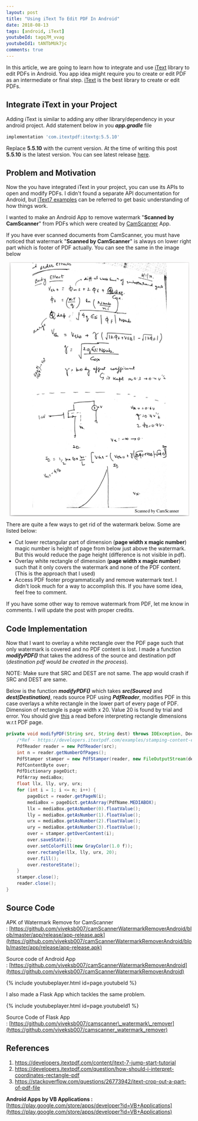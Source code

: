 ```yaml
---
layout: post
title: "Using iText To Edit PDF In Android"
date: 2018-08-13
tags: [android, iText]
youtubeId: tagq7M_vvag
youtubeId1: tANTbMUk7jc
comments: true
---
```


In this article, we are going to learn how to integrate and use [iText](https://github.com/itext/itextpdf) library to edit PDFs in Android. You app idea might require you to create or edit PDF as an intermediate or final step. [iText](https://github.com/itext/itextpdf) is the best library to create or edit PDFs.

## Integrate iText in your Project

Adding iText is similar to adding any other library/dependency in your android project. Add statement below in you _**app.gradle**_ file

```groovy
implementation 'com.itextpdf:itextg:5.5.10'
``` 

Replace **5.5.10** with the current version. At the time of writing this post **5.5.10** is the latest version. You can see latest release [here](http://github.com/itext/itextpdf/releases/latest).

## Problem and Motivation

Now the you have integrated iText in your project, you can use its APIs to open and modify PDFs. I didn't found a separate API documentation for Android, but [iText7 examples](https://developers.itextpdf.com/content/itext-7-examples) can be referred to get basic understanding of how things work.

I wanted to make an Android App to remove watermark "**Scanned by CamScanner**" from PDFs which were created by [CamScanner](https://play.google.com/store/apps/details?id=com.intsig.camscanner&hl=en_IN) App.

If you have ever scanned documents from CamScanner, you must have noticed that watermark "**Scanned by CamScanner**" is always on lower right part which is footer of PDF actually. You can see the same in the image below

<img src="/assets/img/cmos_class_notes.png" alt="CMOS class notes" style="display: block; margin-left: auto; margin-right: auto;"/>

There are quite a few ways to get rid of the watermark below. Some are listed below:

- Cut lower rectangular part of dimension (**page width x magic number**) magic number is height of page from below just above the watermark. But this would reduce the page height (difference is not visible in pdf).
- Overlay white rectangle of dimension (**page width x magic number**) such that it only covers the watermark and none of the PDF content. (This is the approach that I used)
- Access PDF footer programmatically and remove watermark text. I didn't look much for a way to accomplish this. If you have some idea, feel free to comment.

If you have some other way to remove watermark from PDF, let me know in comments. I will update the post with proper credits.

## Code Implementation

Now that I want to overlay a white rectangle over the PDF page such that only watermark is covered and no PDF content is lost. I made a function _**modifyPDF()**_ that takes the address of the source and destination pdf (_destination pdf would be created in the process_).

NOTE: Make sure that SRC and DEST are not same. The app would crash if SRC and DEST are same.

Below is the function _**modifyPDF()**_ which takes _**src(Source)**_ and _**dest(Destination)**_, reads source PDF using _**PdfReader**_, modifies PDF in this case overlays a white rectangle in the lower part of every page of PDF. Dimension of rectangle is page width x 20. Value 20 is found by trial and error. You should give [this](https://developers.itextpdf.com/question/how-should-i-interpret-coordinates-rectangle-pdf) a read before interpreting rectangle dimensions w.r.t PDF page.

```java
private void modifyPDF(String src, String dest) throws IOException, DocumentException {
    /*Ref - https://developers.itextpdf.com/examples/stamping-content-existing-pdfs-itext5/changing-page-sizes-existing-pdfs*/
    PdfReader reader = new PdfReader(src);
    int n = reader.getNumberOfPages();
    PdfStamper stamper = new PdfStamper(reader, new FileOutputStream(dest));
    PdfContentByte over;
    PdfDictionary pageDict;
    PdfArray mediaBox;
    float llx, lly, ury, urx;
    for (int i = 1; i <= n; i++) {
        pageDict = reader.getPageN(i);
        mediaBox = pageDict.getAsArray(PdfName.MEDIABOX);
        llx = mediaBox.getAsNumber(0).floatValue();
        lly = mediaBox.getAsNumber(1).floatValue();
        urx = mediaBox.getAsNumber(2).floatValue();
        ury = mediaBox.getAsNumber(3).floatValue();
        over = stamper.getOverContent(i);
        over.saveState();
        over.setColorFill(new GrayColor(1.0 f));
        over.rectangle(llx, lly, urx, 20);
        over.fill();
        over.restoreState();
    }
    stamper.close();
    reader.close();
}
```

## Source Code

APK of Watermark Remove for CamScanner : [https://github.com/viveksb007/camScannerWatermarkRemoverAndroid/blob/master/app/release/app-release.apk](https://github.com/viveksb007/camScannerWatermarkRemoverAndroid/blob/master/app/release/app-release.apk)

Source code of Android App : [https://github.com/viveksb007/camScannerWatermarkRemoverAndroid](https://github.com/viveksb007/camScannerWatermarkRemoverAndroid)

{% include youtubeplayer.html id=page.youtubeId %}


I also made a Flask App which tackles the same problem.


{% include youtubeplayer.html id=page.youtubeId1 %}


Source Code of Flask App : [https://github.com/viveksb007/camscanner\_watermark\_remover](https://github.com/viveksb007/camscanner_watermark_remover)

## References

1. https://developers.itextpdf.com/content/itext-7-jump-start-tutorial
2. https://developers.itextpdf.com/question/how-should-i-interpret-coordinates-rectangle-pdf
3. https://stackoverflow.com/questions/26773942/itext-crop-out-a-part-of-pdf-file

**Android Apps by VB Applications :** [https://play.google.com/store/apps/developer?id=VB+Applications](https://play.google.com/store/apps/developer?id=VB+Applications)
